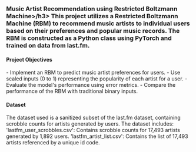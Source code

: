 <h3>Music Artist Recommendation using Restricted Boltzmann Machine>/h3></n>
This project utilizes a Restricted Boltzmann Machine (RBM) to recommend music artists to individual users based on their preferences and popular music records. The RBM is constructed as a Python class using PyTorch and trained on data from last.fm.

  <h4>Project Objectives</h4>
- Implement an RBM to predict music artist preferences for users.
- Use scaled inputs (0 to 1) representing the popularity of each artist for a user.
- Evaluate the model's performance using error metrics.
- Compare the performance of the RBM with traditional binary inputs.

<h4>Dataset</h4>
The dataset used is a sanitized subset of the last.fm dataset, containing scrobble counts for artists generated by users. 
The dataset includes:
'lastfm_user_scrobbles.csv': Contains scrobble counts for 17,493 artists generated by 1,892 users.
'lastfm_artist_list.csv': Contains the list of 17,493 artists referenced by a unique id code.
